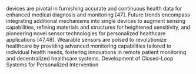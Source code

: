 devices are pivotal in furnishing accurate and continuous health data for enhanced medical diagnosis and
monitoring [47]. Future trends encompass integrating additional mechanisms into single devices to augment
sensing capabilities, refining materials and structures for heightened sensitivity, and pioneering novel
sensor technologies for personalized healthcare applications [47,48]. Wearable sensors are poised to
revolutionize healthcare by providing advanced monitoring capabilities tailored to individual health needs,
fostering innovations in remote patient monitoring and decentralized healthcare systems.
Development of Closed-Loop Systems for Personalized Intervention